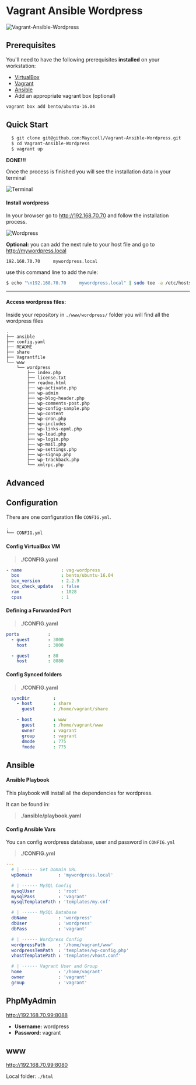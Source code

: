 # Vagrant Ansible Wordpress

![Vagrant-Ansible-Wordpress](http://i.imgur.com/qMKdgE4.png)

## Prerequisites

You'll need to have the following prerequisites **installed** on your workstation:

* [VirtualBox](https://www.virtualbox.org/)
* [Vagrant](http://www.vagrantup.com/)
* [Ansible](http://www.ansibleworks.com)
* Add an appropriate vagrant box (optional)
```bash
vagrant box add bento/ubuntu-16.04
```

## Quick Start


```bash
  $ git clone git@github.com:Mayccoll/Vagrant-Ansible-Wordpress.git
  $ cd Vagrant-Ansible-Wordpress
  $ vagrant up
```

**DONE!!!**

Once the process is finished you will see the installation data in your terminal

![Terminal](http://i.imgur.com/CFPQ59Y.png)

#### Install wordpress

In your browser go to http://192.168.70.70 and follow the installation process.


![Wordpress](http://i.imgur.com/EiatoRN.png)

**Optional:**
you can add the next rule to your host file and go to  http://mywordpress.local

```bashbash
192.168.70.70     mywordpress.local
```

use this command line to add the rule:

```bash
$ echo "\n192.168.70.70     mywordpress.local" | sudo tee -a /etc/hosts
```

-----

#### Access wordpress files:

Inside your repository in ```./www/wordpress/``` folder you will find all the wordpress files

```
.
├── ansible
├── config.yaml
├── README
├── share
├── Vagrantfile
└── www
    └── wordpress
        ├── index.php
        ├── license.txt
        ├── readme.html
        ├── wp-activate.php
        ├── wp-admin
        ├── wp-blog-header.php
        ├── wp-comments-post.php
        ├── wp-config-sample.php
        ├── wp-content
        ├── wp-cron.php
        ├── wp-includes
        ├── wp-links-opml.php
        ├── wp-load.php
        ├── wp-login.php
        ├── wp-mail.php
        ├── wp-settings.php
        ├── wp-signup.php
        ├── wp-trackback.php
        └── xmlrpc.php

```
## Advanced

## Configuration

There are one configuration file ```CONFIG.yml```.

```bash
.
└── CONFIG.yml

```

#### Config VirtualBox VM

  > **./CONFIG.yaml**

```yaml
- name               : vag-wordpress
  box                : bento/ubuntu-16.04
  box_version        : 2.2.9
  box_check_update   : false
  ram                : 1028
  cpus               : 1
```

#### Defining a Forwarded Port

  > **./CONFIG.yaml**

```yaml
ports           :
  - guest       : 3000
    host        : 3000

  - guest       : 80
    host        : 8080
```

#### Config Synced folders

  > **./CONFIG.yaml**

```yaml
  syncDir         :
    - host        : share
      guest       : /home/vagrant/share

    - host        : www
      guest       : /home/vagrant/www
      owner       : vagrant
      group       : vagrant
      dmode       : 775
      fmode       : 775
```


## Ansible


#### Ansible Playbook

This playbook will install all the dependencies for wordpress.

It can be found in:

  > **./ansible/playbook.yaml**

#### Config Ansible Vars

You can config wordpress database, user and password in ```CONFIG.yml```
  > **./CONFIG.yml**


```yaml
---
  # | ······ Set Domain URL
  wpDomain          : 'mywordpress.local'

  # | ······ MySQL Config
  mysqlUser         : 'root'
  mysqlPass         : 'vagrant'
  mysqlTemplatePath : 'templates/my.cnf'

  # | ······ MySQL Database
  dbName            : 'wordpress'
  dbUser            : 'wordpress'
  dbPass            : 'vagrant'

  # | ······ Wordpress Config
  wordpressPath     : '/home/vagrant/www'
  wordpressTemPath  : 'templates/wp-config.php'
  vhostTemplatePath : 'templates/vhost.conf'

  # | ······ Vagrant User and Group
  home              : '/home/vagrant'
  owner             : 'vagrant'
  group             : 'vagrant'

```


## PhpMyAdmin

http://192.168.70.99:8088

- **Username:** wordpress
- **Password:** vagrant


## www

http://192.168.70.99:8080

Local folder: ```./html```
